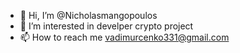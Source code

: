 - 👋 Hi, I’m @Nicholasmangopoulos
- 👀 I’m interested in develper crypto project
- 📫 How to reach me vadimurcenko331@gmail.com

<!---
Nicholasmangopoulos/Nicholasmangopoulos is a ✨ special ✨ repository because its `README.md` (this file) appears on your GitHub profile.
You can click the Preview link to take a look at your changes.
--->
